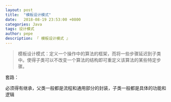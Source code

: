 ```yaml
---
layout: post
title:  "模板设计模式"
date:   2018-08-19 23:53:00 +0800
categories: Java
tags: 设计模式
author: pepe
description: 『 模板设计模式 』
---
```



> 模板设计模式：定义一个操作中的算法的框架，而将一些步骤延迟到子类中。使得子类可以不改变一个算法的结构即可重定义该算法的某些特定步骤。

套路：

必须得有继承，父类一般都是流程和通用部分的封装，子类一般都是具体的功能和逻辑















